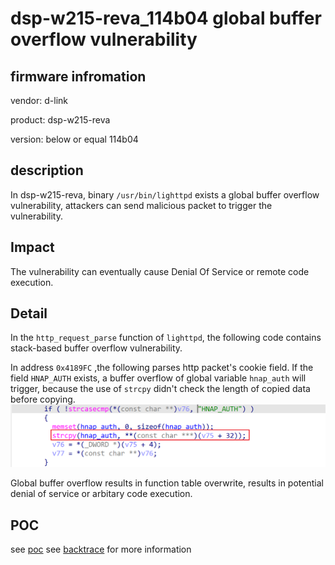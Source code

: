 # dsp-w215-reva_114b04 global buffer overflow vulnerability
## firmware infromation
vendor: d-link

product: dsp-w215-reva

version: below or equal 114b04

## description

In dsp-w215-reva, binary `/usr/bin/lighttpd` exists a global buffer overflow vulnerability, attackers can send malicious packet to trigger the vulnerability.

## Impact

The vulnerability can eventually cause Denial Of Service or remote code execution.

## Detail

In the `http_request_parse` function of `lighttpd`, the following code contains stack-based buffer overflow vulnerability.

In address `0x4189FC` ,the following parses http packet's cookie field. If the field `HNAP_AUTH` exists, a buffer overflow of global variable `hnap_auth` will trigger, because the use of `strcpy` didn't check the length of copied data before copying.
![alt text](image.png)

Global buffer overflow results in function table overwrite, results in potential denial of service or arbitary code execution.

## POC
see [poc](./poc)
see [backtrace](./backtrace) for more information

